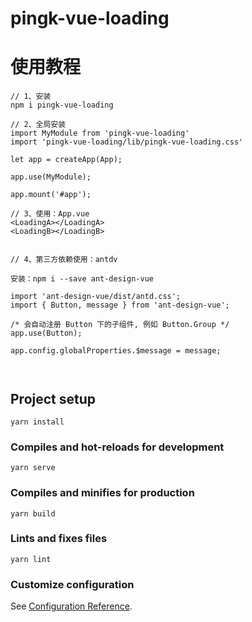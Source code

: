 # pingk-vue-loading

# 使用教程
```
// 1、安装
npm i pingk-vue-loading  

// 2、全局安装
import MyModule from 'pingk-vue-loading'  
import 'pingk-vue-loading/lib/pingk-vue-loading.css'  

let app = createApp(App);  

app.use(MyModule);  

app.mount('#app');  

// 3、使用：App.vue
<LoadingA></LoadingA>
<LoadingB></LoadingB>


// 4、第三方依赖使用：antdv

安装：npm i --save ant-design-vue

import 'ant-design-vue/dist/antd.css';
import { Button, message } from 'ant-design-vue';

/* 会自动注册 Button 下的子组件, 例如 Button.Group */
app.use(Button);

app.config.globalProperties.$message = message;



```

## Project setup
```
yarn install
```

### Compiles and hot-reloads for development
```
yarn serve
```

### Compiles and minifies for production
```
yarn build
```

### Lints and fixes files
```
yarn lint
```

### Customize configuration
See [Configuration Reference](https://cli.vuejs.org/config/).
